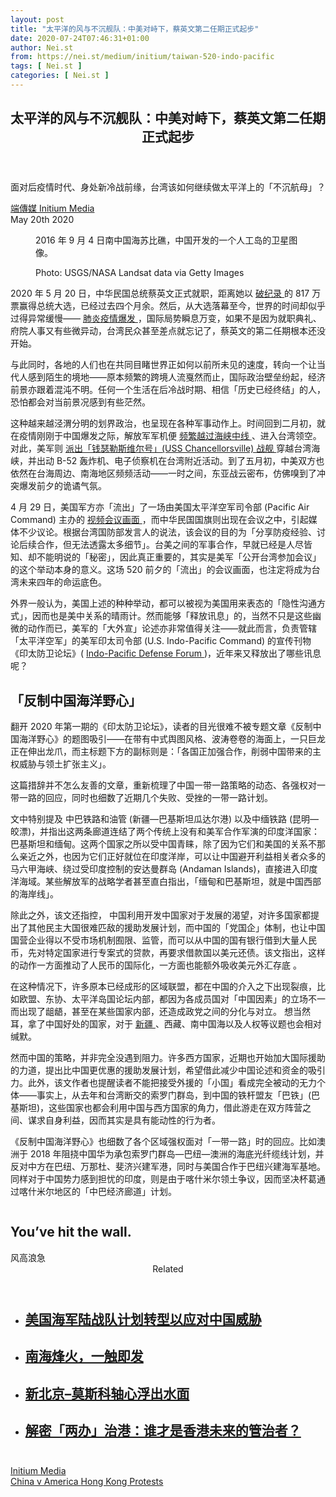 ```yaml
---
layout: post
title: "太平洋的风与不沉舰队：中美对峙下，蔡英文第二任期正式起步"
date: 2020-07-24T07:46:31+01:00
author: Nei.st
from: https://nei.st/medium/initium/taiwan-520-indo-pacific
tags: [ Nei.st ]
categories: [ Nei.st ]
---
```


<article class="post-20040 post type-post status-publish format-standard hentry category-initium tag-china-v-america tag-hong-kong-protests" id="post-20040">
 <header class="page-header medium Archives">
  <div class="page-header__image">
  </div>
  <div class="page-header__content">
   <h1 class="page-title text-align-center">
    太平洋的风与不沉舰队：中美对峙下，蔡英文第二任期正式起步
   </h1>
  </div>
 </header>
 <div class="entry-content aesop-entry-content" id="post-20040-content">
  <link as="font" crossorigin="anonymous" href="//cdn.jsdelivr.net/gh/0nd1jyU39XQ/_/glyph/font-face/0uIzqoZjSuJfvSBnvgXTcApMtcVhMcpr.woff" rel="preload" type="font/woff"/>
  <link as="font" crossorigin="anonymous" href="//cdn.jsdelivr.net/gh/0nd1jyU39XQ/_/glyph/font-face/1sTnSLZWDKucPX6SAk.woff" rel="preload" type="font/woff"/>
  <p class="blog-post__description">
   面对后疫情时代、身处新冷战前缘，台湾该如何继续做太平洋上的「不沉航母」？
  </p>
  <span id="more-20040">
  </span>
  <div class="container uiScale uiScale-ui--regular uiScale-caption--regular u-flexCenter u-marginVertical24 u-fontSize15 js-postMetaLockup">
   <div class="u-flex0">
    <a class="initium __link-logo" dir="auto" href="//nei.st/medium/initium">
    </a>
   </div>
   <div class="u-flex1 u-paddingLeft15 u-overflowHidden">
    <div class="u-paddingBottom3">
     <a class="initium __link-logo" dir="auto" href="//nei.st/medium/initium">
      端傳媒 Initium Media
     </a>
    </div>
    <div class="ui-caption u-noWrapWithEllipsis js-testPostMetaInlineSupplemental">
     <time>
      May 20th 2020
     </time>
    </div>
   </div>
  </div>
  <div class="container img">
   <div class="aspectRatioPlaceholder">
    <div class="progressiveMedia" data-height="720" data-width="1080">
     <img alt="" class="progressiveMedia-image" data-src="https://cdn.jsdelivr.net/gh/0nd1jyU39XQ/_/img/1/d10d03fb7a274b6aa8a7c46ffb8b3914.jpg" src="https://cdn.jsdelivr.net/gh/0nd1jyU39XQ/_/img/1/d10d03fb7a274b6aa8a7c46ffb8b3914.jpg"/>
    </div>
   </div>
   <div class="aesop-image-component">
    <figure class="aesop-image-component-image aesop-component-align-center aesop-image-component-caption-left">
     <figcaption class="aesop-image-component-caption">
      <p class="aesop-cap-description">
       2016 年 9 月 4 日南中国海苏比礁，中国开发的一个人工岛的卫星图像。
      </p>
      <p class="aesop-cap-cred">
       Photo: USGS/NASA Landsat data via Getty Images
      </p>
     </figcaption>
    </figure>
   </div>
  </div>
  <p>
   2020 年 5 月 20 日，中华民国总统蔡英文正式就职，距离她以
   <a href="https://nei.st/medium/nytimes/taiwan-voters-re-elect-president-in-a-rebuke-to-beijings-authority">
    破纪录
   </a>
   的 817 万票赢得总统大选，已经过去四个月余。然后，从大选落幕至今，世界的时间却似乎过得异常缓慢——
   <a href="https://nei.st/tag/the-coronavirus-crisis">
    肺炎疫情爆发
   </a>
   ，国际局势瞬息万变，如果不是因为就职典礼、府院人事又有些微异动，台湾民众甚至差点就忘记了，蔡英文的第二任期根本还没开始。
  </p>
  <p>
   与此同时，各地的人们也在共同目睹世界正如何以前所未见的速度，转向一个让当代人感到陌生的境地——原本频繁的跨境人流戛然而止，国际政治壁垒纷起，经济前景亦跟着混沌不明。任何一个生活在后冷战时期、相信「历史已经终结」的人，恐怕都会对当前景况感到有些茫然。
  </p>
  <p>
   这种越来越泾渭分明的划界政治，也呈现在各种军事动作上。时间回到二月初，就在疫情刚刚于中国爆发之际，解放军军机便
   <a href="https://www.bbc.com/zhongwen/trad/chinese-news-51471929" rel="noopener noreferrer nofollow" target="_blank">
    频繁越过海峡中线
   </a>
   、进入台湾领空。对此，美军则
   <a href="https://udn.com/news/story/10930/4347487" rel="noopener noreferrer nofollow" target="_blank">
    派出「钱瑟勒斯维尔号」(USS Chancellorsville) 战舰
   </a>
   穿越台湾海峡，并出动 B-52 轰炸机、电子侦察机在台湾附近活动。到了五月初，中美双方也依然在台海周边、南海地区频频活动——一时之间，东亚战云密布，仿佛嗅到了冲突爆发前夕的诡谲气氛。
  </p>
  <p>
   4 月 29 日，美国军方亦「流出」了一场由美国太平洋空军司令部 (Pacific Air Command) 主办的
   <a href="https://news.pts.org.tw/article/477458" rel="noopener noreferrer nofollow" target="_blank">
    视频会议画面
   </a>
   ，而中华民国国旗则出现在会议之中，引起媒体不少议论。根据台湾国防部发言人的说法，该会议的目的为「分享防疫经验、讨论后续合作，但无法透露太多细节」。台美之间的军事合作，早就已经是人尽皆知、却不能明说的「秘密」，因此真正重要的，其实是美军「公开台湾参加会议」的这个举动本身的意义。这场 520 前夕的「流出」的会议画面，也注定将成为台湾未来四年的命运底色。
  </p>
  <p>
   外界一般认为，美国上述的种种举动，都可以被视为美国用来表态的「隐性沟通方式」，因而也是美中关系的晴雨计。然而能够「释放讯息」的，当然不只是这些幽微的动作而已，美军的「大外宣」论述亦非常值得关注——就此而言，负责管辖「太平洋空军」的美军印太司令部 (U.S. Indo-Pacific Command) 的宣传刊物《印太防卫论坛》(
   <a href="https://ipdefenseforum.com/" rel="noopener noreferrer nofollow" target="_blank">
    Indo-Pacific Defense Forum
   </a>
   )，近年来又释放出了哪些讯息呢？
  </p>
  <div class="code-block code-block-1" style="margin: 8px 0; clear: both;">
   <div class="container ads_KbHEVhh8Rw">
    <div class="card card--blog post-sidebar">
     <div class="card-body">
      <div class="logo_ngcontent-kty-0">
      </div>
      <div class="iframe-blocker U6XAMK63Vh00WqvF2BacIQ">
       <div class="background-h60B">
       </div>
       <div class="WumZiPCS4MeMw4pxQ">
       </div>
      </div>
     </div>
     <div class="card-footer">
      <div class="card-footer-wrapper" layout="row bottom-left">
      </div>
     </div>
    </div>
   </div>
  </div>
  <h2>
   「反制中国海洋野心」
  </h2>
  <p>
   翻开 2020 年第一期的《印太防卫论坛》，读者的目光很难不被专题文章《反制中国海洋野心》的题图吸引——在带有中式舆图风格、波涛卷卷的海面上，一只巨龙正在伸出龙爪，而主标题下方的副标则是：「各国正加强合作，削弱中国带来的主权威胁与领土扩张主义」。
  </p>
  <p>
   这篇措辞并不怎么友善的文章，重新梳理了中国一带一路策略的动态、各强权对一带一路的回应，同时也细数了近期几个失败、受挫的一带一路计划。
  </p>
  <p>
   文中特别提及
   <span class="markup--p">
    中巴铁路和油管 (新疆—巴基斯坦瓜达尔港) 以及中缅铁路 (昆明—皎漂)，并指出这两条廊道连结了两个传统上没有和美军合作军演的印度洋国家：巴基斯坦和缅甸。这两个国家之所以受中国青睐，除了因为它们和美国的关系不那么亲近之外，也因为它们正好就位在印度洋岸，可以让中国避开利益相关者众多的马六甲海峡、绕过受印度控制的安达曼群岛 (Andaman Islands)，直接进入印度洋海域。某些解放军的战略学者甚至直白指出，「缅甸和巴基斯坦，就是中国西部的海岸线」。
   </span>
  </p>
  <p>
   除此之外，该文还指控，
   <span class="markup--p">
    中国利用开发中国家对于发展的渴望，对许多国家都提出了其他民主大国很难匹敌的援助发展计划，而中国的「党国企」体制，也让中国国营企业得以不受市场机制囿限、监管，而可以从中国的国有银行借到大量人民币，先对特定国家进行专案式的贷款，再要求借款国以美元还债。该文指出，这样的动作一方面推动了人民币的国际化，一方面也能额外吸收美元外汇存底
   </span>
   。
  </p>
  <p>
   <span class="markup--p">
    在这种情况下，许多原本已经成形的区域联盟，都在中国的介入之下出现裂痕，比如欧盟、东协、太平洋岛国论坛内部，都因为各成员国对「中国因素」的立场不一而出现了龃龉，甚至在某些国家内部，还造成政党之间的分化与对立。
   </span>
   想当然耳，拿了中国好处的国家，对于
   <a href="https://nei.st/medium/wsj/how-china-persuaded-one-muslim-nation-to-keep-silent-on-xinjiang-camps">
    新疆
   </a>
   、西藏、南中国海以及人权等议题也会相对缄默。
  </p>
  <p>
   然而中国的策略，并非完全没遇到阻力。许多西方国家，近期也开始加大国际援助的力道，提出比中国更优惠的援助发展计划，希望借此减少中国论述和资金的吸引力。此外，该文作者也提醒读者不能把接受外援的「小国」看成完全被动的无力个体——事实上，从去年和台湾断交的索罗门群岛，到中国的铁杆盟友「巴铁」(巴基斯坦)，这些国家也都会利用中国与西方国家的角力，借此游走在双方阵营之间、谋求自身利益，因而其实是具有能动性的行为者。
  </p>
  <div class="code-block code-block-1" style="margin: 8px 0; clear: both;">
   <div class="container ads_KbHEVhh8Rw">
    <div class="card card--blog post-sidebar">
     <div class="card-body">
      <div class="logo_ngcontent-kty-0">
      </div>
      <div class="iframe-blocker U6XAMK63Vh00WqvF2BacIQ">
       <div class="background-h60B">
       </div>
       <div class="WumZiPCS4MeMw4pxQ">
       </div>
      </div>
     </div>
     <div class="card-footer">
      <div class="card-footer-wrapper" layout="row bottom-left">
      </div>
     </div>
    </div>
   </div>
  </div>
  <p>
   《反制中国海洋野心》也细数了各个区域强权面对「一带一路」时的回应。比如澳洲于 2018 年阻挠中国华为承包索罗门群岛—巴纽—澳洲的海底光纤缆线计划，并反对中方在巴纽、万那杜、斐济兴建军港，同时与美国合作于巴纽兴建海军基地。同样对于中国势力感到担忧的印度，则是由于喀什米尔领土争议，因而坚决杯葛通过喀什米尔地区的「中巴经济廊道」计划。
  </p>
  <div class="aesop-content-comp-wrap aesop-content-comp-columns-1" id="aesop-content-component">
   <div class="container img gfw edge">
    <div class="BarrierFailsafe__fullBarrier___2bFWd">
     <div class="aspectRatioPlaceholder nykpaywall">
      <div class="progressiveMedia" data-height="880" data-width="1040">
       <img alt="" class="progressiveMedia-image lazyload" data-src="https://cdn.jsdelivr.net/gh/0nd1jyU39XQ/_/img/1/full-desktop@2x.png" src="https://cdn.jsdelivr.net/gh/0nd1jyU39XQ/_/img/1/full-desktop@2x.png"/>
      </div>
     </div>
     <h1 class="BarrierFailsafe__header___1VGQh">
      You’ve hit the wall.
     </h1>
     <div class="BarrierFailsafe__body___2hQxl">
      风高浪急
      <a class="wdAUwEkxSXQjBoQ" href="https://nei.st/medium/j2c6srlbezlceyrdintsxq" rel="noopener noreferrer nofollow" target="_blank">
       <span class="svgIcon svgIcon--questionMark svgIcon--19px">
       </span>
      </a>
     </div>
    </div>
   </div>
  </div>
  <section class="jsx-1092709871 collection">
   <header class="jsx-1092709871 container">
    <span class="jsx-65431776 text-icon text-right size-md spacing-xxtight weight-medium">
     <span class="jsx-65431776 text">
      <span class="jsx-1092709871">
       Related
      </span>
     </span>
    </span>
   </header>
   <ul class="jsx-1092709871 collection-list">
    <li class="jsx-1092709871">
     <section class="jsx-2013367371 container">
      <div class="jsx-2013367371 content no-cover type-collection">
       <div class="jsx-2013367371 left">
        <a class="jsx-2013367371" href="https://nei.st/medium/wsj/marines-plan-to-retool-to-meet-china-threat">
         <h2 class="jsx-2996311878 sidebar">
          美国海军陆战队计划转型以应对中国威胁
         </h2>
        </a>
       </div>
      </div>
     </section>
    </li>
    <li class="jsx-1092709871">
     <section class="jsx-2013367371 container">
      <div class="jsx-2013367371 content no-cover type-collection">
       <div class="jsx-2013367371 left">
        <a class="jsx-2013367371" href="https://nei.st/medium/economist/the-world-in-2020/sea-of-troubles">
         <h2 class="jsx-2996311878 sidebar">
          南海烽火，一触即发
         </h2>
        </a>
       </div>
      </div>
     </section>
    </li>
    <li class="jsx-1092709871">
     <section class="jsx-2013367371 container">
      <div class="jsx-2013367371 content no-cover type-collection">
       <div class="jsx-2013367371 left">
        <a class="jsx-2013367371" href="https://nei.st/medium/wsj/the-new-beijing-moscow-axis">
         <h2 class="jsx-2996311878 sidebar">
          新北京–莫斯科轴心浮出水面
         </h2>
        </a>
       </div>
      </div>
     </section>
    </li>
    <li class="jsx-1092709871">
     <section class="jsx-2013367371 container">
      <div class="jsx-2013367371 content no-cover type-collection">
       <div class="jsx-2013367371 left">
        <a class="jsx-2013367371" href="https://nei.st/medium/initium/one-china-two-nationaolism">
         <h2 class="jsx-2996311878 sidebar">
          解密「两办」治港：谁才是香港未来的管治者？
         </h2>
        </a>
       </div>
      </div>
     </section>
    </li>
   </ul>
  </section>
  <div class="container qyoLgsBMfk2RyP6PZqEQUQ">
   <div class="TA9FsqtAclEQEnnC">
    <a class="q9pBoz6iftkg" href="https://nei.st/medium/initium?source=https://theinitium.com/article/20200520-taiwan-520-indo-pacific/" rel="noopener noreferrer nofollow">
     <div class="ISq0AssRMiRdK46s31e1tA">
      <div class="VBC0sS11TRzyNj7ur4DqLQ">
      </div>
     </div>
    </a>
   </div>
  </div>
  <div class="code-block code-block-2" style="margin: 8px 0; clear: both;">
   <br/>
   <div class="container ads_KbHEVhh8Rw">
    <div class="card card--blog post-sidebar">
     <div class="card-body">
      <div class="logo_ngcontent-kty-0">
      </div>
      <div class="iframe-blocker U6XAMK63Vh00WqvF2BacIQ">
       <div class="background-h60B">
       </div>
       <div class="WumZiPCS4MeMw4pxQ">
       </div>
      </div>
     </div>
     <div class="card-footer">
      <div class="card-footer-wrapper" layout="row bottom-left">
      </div>
     </div>
    </div>
   </div>
  </div>
 </div>
 <footer class="entry-footer">
  <div class="categories icon-link">
   <a href="https://nei.st/category/medium/initium" rel="category tag">
    Initium Media
   </a>
  </div>
  <div class="tags icon-link">
   <a href="https://nei.st/tag/china-v-america" rel="tag">
    China v America
   </a>
   <a href="https://nei.st/tag/hong-kong-protests" rel="tag">
    Hong Kong Protests
   </a>
  </div>
 </footer>
</article>


